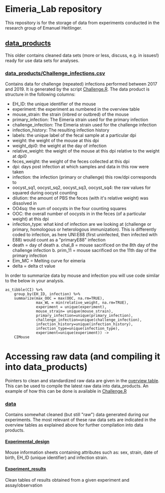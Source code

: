 # Eimeria_Lab repository

This repository is for the storage of data from experiments conducted
in the research group of Emanuel Heitlinger.

## [data_products](https://github.com/derele/Eimeria_Lab/tree/master/data_products)

This older contains cleaned data sets (more or less, discuss, e.g. in
issues!) ready for use data sets for analyses.

### [data_products/Challenge_infections.csv](https://github.com/derele/Eimeria_Lab/tree/master/data_products/Challenge_infections.csv)

Contains data for challenge (repeated) infections performed between
2017 and 2019. It is generated by the script
[Challenge.R](https://github.com/derele/Eimeria_Lab/blob/master/R/Challenge.R). The
data product is structure in the following columns:

- EH_ID: the unique identifier of the mouse
- experiment: the experiment as numbered in the overview table
- mouse_strain: the strain (inbred or outbred) of the mouse
- primary_infection: The Eimeria strain used for the primary infection
- challenge_infection: The Eimeria strain used for the challenge infection
- infection_history: The resulting infection history
- labels: the unique label of the fecal sample at a particular dpi
- weight: the weight of the mouse at this dpi
- weight_dpi0: the weight at the day of infection
- relative_weight: the weight of the mouse at this dpi relative to the
  weight at dpi0
- feces_weight: the weight of the feces collected at this dpi
- dpi: days post infection at which samples and data in this row were taken
- infection: the infection (primary or challenge) this row/dpi
  corresponds to
- oocyst_sq1, oocyst_sq2, oocyst_sq3, oocyst_sq4: the raw values for
  squared during oocyst counting
- dilution: the amount of PBS the feces (with it's relative weight)
  was dissolved in
- OO4sq: the sum of oocysts in the four counting squares
- OOC: the overall number of oocysts in in the feces (of a particular
  weight) at this dpi
- infection_type: what kind of infection are we looking at (challenge
  or primary, homologous or heterologous immunization). This is
  differently coded to infection, as here UNI:E88 (first uninfected,
  then infected with E88) would count as a "primaryE88" infection
- death = day of death
  a. chal_8 = mouse sacrificed on the 8th day of the challenge infection
  b. prim_11 = mouse sacrificed on the 11th day of the primary infection
- Eim_MC = Melting curve for eimeria
- delta = delta ct value


In order to summarize data by mouse and infection you will use code
similar to the below in your analysis.

```{r }
as_tibble(CI) %>%
    group_by(EH_ID, infection) %>%
    summarize(max_OOC = max(OOC, na.rm=TRUE),
              max_WL = min(relative_weight, na.rm=TRUE),
              experiment = unique(experiment),
              mouse_strain= unique(mouse_strain),
              primary_infection=unique(primary_infection),
              challenge_infection=unique(challenge_infection),
              infection_history=unique(infection_history),
              infection_type=unique(infection_type),
              experiment=unique(experiment)) ->
    CIMouse
```


# Accessing raw data (and compiling it into data_products)

Pointers to clean and standardized raw data are given in the [overview
table](https://github.com/derele/Eimeria_Lab/blob/master/Eimeria_Lab_overview.csv).
This can be used to compile the latest raw data into data_products. An
example of how this can be done is available in
[Challenge.R](https://github.com/derele/Eimeria_Lab/blob/master/R/Challenge.R)

### [data](https://github.com/derele/Eimeria_Lab/tree/master/data) 
Contains somewhat cleaned (but still "raw") data generated during our
experiments. The most relevant of these raw data sets are indicated in
the overview tables as explained above for further compilation into
data products.

#### [Experimental_design](https://github.com/derele/Eimeria_Lab/tree/master/data/Experimental_design) 
Mouse information sheets containing attributes such as: sex, strain,
date of birth, EH_ID (unique identifier) and infection strain.

#### [Experiment_results](https://github.com/derele/Eimeria_Lab/tree/master/data/Experiment_results) 
Clean tables of results obtained from a given experiment and
assay/observation



